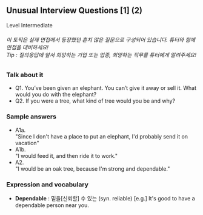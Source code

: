 ## Unusual Interview Questions [1] (2)
Level Intermediate
###### 이 토픽은 실제 면접에서 등장했던 흔치 않은 질문으로 구성되어 있습니다. 튜터와 함께 면접을 대비하세요!<br/>Tip : 질의응답에 앞서 희망하는 기업 또는 업종, 희망하는 직무를 튜터에게 알려주세요!

### Talk about it
- Q1. You’ve been given an elephant. You can’t give it away or sell it. What would you do with the elephant?- Q2. If you were a tree, what kind of tree would you be and why?
### Sample answers
  - A1a.  
"Since I don't have a place to put an elephant, I'd probably send it on vacation"  - A1b.  
"I would feed it, and then ride it to work."- A2.  
"I would be an oak tree, because I'm strong and dependable."
### Expression and vocabulary
- **Dependable**  : 믿을[신뢰할] 수 있는  (syn. reliable)
[e.g.] It's good to have a dependable person near you.



